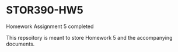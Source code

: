 # STOR390-HW5
Homework Assignment 5 completed


This repsoitory is meant to store Homework 5 and the accompanying documents.
